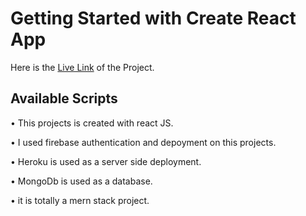 # Getting Started with Create React App

Here is the [Live Link](https://food-delivery-73cb0.firebaseapp.com/) of the Project.
## Available Scripts

• This projects is created with react JS.

• I used firebase authentication and depoyment on this projects.

• Heroku is used as a server side deployment.

• MongoDb is used as a database.

• it is totally a mern stack project.
